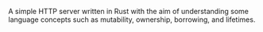 A simple HTTP server written in Rust with the aim of understanding some language concepts such as mutability, ownership, borrowing, and lifetimes.